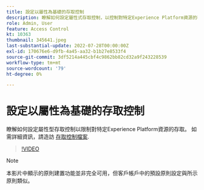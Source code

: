 ```yaml
---
title: 設定以屬性為基礎的存取控制
description: 瞭解如何設定屬性式存取控制，以控制對特定Experience Platform資源的存取。
role: Admin, User
feature: Access Control
kt: 10363
thumbnail: 345641.jpeg
last-substantial-update: 2022-07-28T00:00:00Z
exl-id: 170676e6-d9fb-4a45-aa32-b1b27e8533f4
source-git-commit: 3df5214a445cbf4c9862bb82cd32a9f243228539
workflow-type: tm+mt
source-wordcount: '79'
ht-degree: 0%

---
```


# 設定以屬性為基礎的存取控制

瞭解如何設定屬性型存取控制以限制對特定Experience Platform資源的存取。 如需詳細資訊，請造訪 [存取控制檔案](https://experienceleague.adobe.com/docs/experience-platform/access-control/abac/overview.html).

>[!VIDEO](https://video.tv.adobe.com/v/345641?quality=12&learn=on)

>[!NOTE]
>
> 本影片中顯示的原則建置功能並非完全可用，但客戶帳戶中的預設原則設定與所示原則類似。
